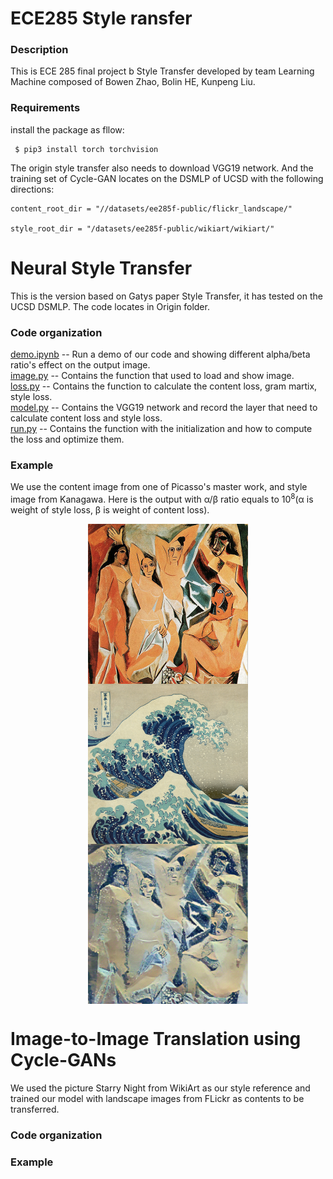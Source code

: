 # ECE285 Style ransfer


### Description
This is ECE 285 final project b Style Transfer developed by team Learning Machine composed of Bowen Zhao, Bolin HE, Kunpeng Liu.

### Requirements

install the package as fllow:
```
 $ pip3 install torch torchvision  
```
The origin style transfer also needs to download VGG19 network. And the training set of Cycle-GAN locates on the DSMLP of UCSD with the following directions:
```
content_root_dir = "//datasets/ee285f-public/flickr_landscape/"

style_root_dir = "/datasets/ee285f-public/wikiart/wikiart/"
```
  
  
  
Neural Style Transfer
===========
This is the version based on Gatys paper Style Transfer, it has tested on the UCSD DSMLP.
The code locates in Origin folder.

### Code organization

[demo.ipynb](https://github.com/Soolizo/ECE285_Style-Transfer/blob/master/Origin/Demo.ipynb) -- Run a demo of our code and showing different alpha/beta ratio's effect on the output image.  
[image.py](https://github.com/Soolizo/ECE285_Style-Transfer/blob/master/Origin/image.py) -- Contains the function that used to load and show image.  
[loss.py](https://github.com/Soolizo/ECE285_Style-Transfer/blob/master/Origin/loss.py) -- Contains the function to calculate the content loss, gram martix, style loss.  
[model.py](https://github.com/Soolizo/ECE285_Style-Transfer/blob/master/Origin/model.py) -- Contains the VGG19 network and record the layer that need to calculate content loss and style loss.  
[run.py](https://github.com/Soolizo/ECE285_Style-Transfer/blob/master/Origin/run.py) -- Contains the function with the initialization and how to compute the loss and optimize them.  
  

### Example
We use the content image from one of Picasso's master work, and style image from Kanagawa. Here is the output with α/β ratio equals to 10<sup>8</sup>(α is weight of style loss, β is weight of content loss).

<div align=center />
<img src="Origin/image/Cubic.png" width = "256" height = "256" alt="Content" align=center />

<img src="Origin/image/Kanagawa.png" width = "256" height = "256" alt="Style" align=center />

<img src="Origin/image/result.png" width = "256" height = "256" alt="Result" align=center />
</div>

  
Image-to-Image Translation using Cycle-GANs
===========
We used the picture Starry Night from WikiArt as our style reference and trained our model with landscape images from FLickr as contents to be transferred.


### Code organization


### Example


